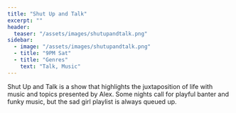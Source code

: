 ```yaml
---
title: "Shut Up and Talk"
excerpt: ""
header:
  teaser: "/assets/images/shutupandtalk.png"
sidebar:
  - image: "/assets/images/shutupandtalk.png"
  - title: "9PM Sat"
  - title: "Genres"
    text: "Talk, Music"
---
```


Shut Up and Talk is a show that highlights the juxtaposition of life with music and topics presented by Alex. Some nights call for playful banter and funky music, but the sad girl playlist is always queued up.
